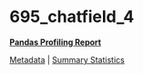 # 695_chatfield_4

[**Pandas Profiling Report**](https://epistasislab.github.io/pmlb/profile/695_chatfield_4.html)

[Metadata](metadata.yaml) | [Summary Statistics](summary_stats.tsv)

